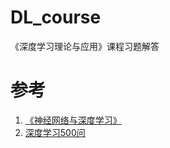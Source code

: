 # DL_course
《深度学习理论与应用》课程习题解答














# 参考
1. [《神经网络与深度学习》](https://nndl.github.io/)
2. [深度学习500问](https://github.com/scutan90/DeepLearning-500-questions)
